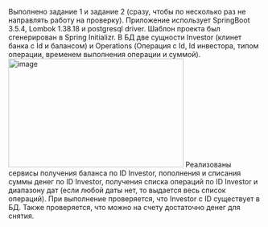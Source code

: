 Выполнено задание 1 и задание 2 (сразу, чтобы по несколько раз не направлять работу на проверку).
Приложение использует SpringBoot 3.5.4, Lombok 1.38.18 и postgresql driver. Шаблон проекта был сгенерирован в Spring Initializr.
В БД две сущности Investor (клинет банка с Id и балансом) и Operations (Операция с Id, Id инвестора, типом операции, временем выполнения операции и суммой).
<img width="348" height="216" alt="image" src="https://github.com/user-attachments/assets/22ea9dc0-d55d-4515-aea5-eb523d4fcec5" />
Реализованы сервисы получения баланса по ID Investor, пополнения и списания суммы денег по ID Investor, получения списка операций по ID Investor и диапазону дат (если любой даты нет, то выдается весь список операций).
При выполнение проверяется, что Investor с ID существует в БД. Также проверяется, что можно на счету достаточно денег для снятия.

